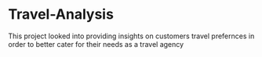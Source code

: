 # Travel-Analysis
This project looked into providing insights on customers travel prefernces in order to better cater for their needs as a travel agency

